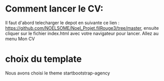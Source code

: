 # Comment lancer le CV:
Il faut d'abord telecharger le depot en suivante ce lien : https://github.com/NOELSOME/Noel_Projet.filRouge3/tree/master,
ensuite cliquer sur le fichier index.html avec votre navigateur pour lancer. Allez au menu Mon CV 

# choix du template
Nous avons choisi le theme startbootstrap-agency


